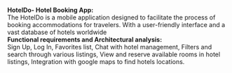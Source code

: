 **HotelDo- Hotel Booking App:**<br>
The HotelDo is a mobile application designed to facilitate the process of booking accommodations for travelers. With a user-friendly interface and a vast database of hotels worldwide<br>
**Functional requirements and Architectural analysis:**<br>
Sign Up,
Log In,
Favorites list,
Chat with hotel management,
Filters and search through various listings,
View and reserve available rooms in hotel listings,
Integration with google maps to find hotels locations.
